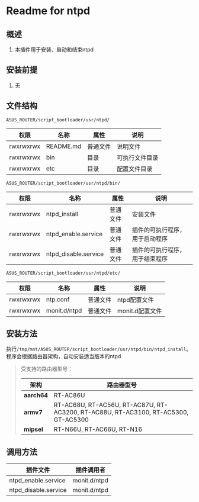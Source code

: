 # Readme for ntpd

## 概述

1. 本插件用于安装、启动和结束ntpd

## 安装前提

1. 无

## 文件结构

`ASUS_ROUTER/script_bootloader/usr/ntpd/`

| 权限      | 名称      | 属性     | 说明     |
| --------- | --------  | -------- | -------- |
| rwxrwxrwx | README.md | 普通文件 | 说明文件 |
| rwxrwxrwx | bin       | 目录     | 可执行文件目录 |
| rwxrwxrwx | etc       | 目录     | 配置文件目录 |

`ASUS_ROUTER/script_bootloader/usr/ntpd/bin/`

| 权限      | 名称                     | 属性     | 说明                           |
| --------- | ------------------------ | -------- | ------------------------------ |
| rwxrwxrwx | ntpd_install             | 普通文件 | 安装文件                       |
| rwxrwxrwx | ntpd_enable.service      | 普通文件 | 插件的可执行程序，用于启动程序 |
| rwxrwxrwx | ntpd_disable.service     | 普通文件 | 插件的可执行程序，用于结束程序 |

`ASUS_ROUTER/script_bootloader/usr/ntpd/etc/`

| 权限      | 名称          | 属性     | 说明                 |
| --------- | ------------- | -------- | -------------------- |
| rwxrwxrwx | ntp.conf      | 普通文件 | ntpd配置文件         |
| rwxrwxrwx | monit.d/ntpd | 普通文件 | monit.d配置文件 |

## 安装方法

执行`/tmp/mnt/ASUS_ROUTER/script_bootloader/usr/ntpd/bin/ntpd_install`。程序会根据路由器架构，自动安装适当版本的ntpd

   > 受支持的路由器型号：
   >
   > | 架构        | 路由器型号                                                   |
   > | ----------- | ------------------------------------------------------------ |
   > | **aarch64** | RT-AC86U                                                     |
   > | **armv7**   | RT-AC68U, RT-AC56U, RT-AC87U, RT-AC3200, RT-AC88U, RT-AC3100, RT-AC5300, GT-AC5300 |
   > | **mipsel**  | RT-N66U, RT-AC66U, RT-N16                                    |

## 调用方法

| 插件文件               | 插件调用者     |
| ---------------------- | -------------- |
| ntpd_enable.service    | monit.d/ntpd   |
| ntpd_disable.service   | monit.d/ntpd   |